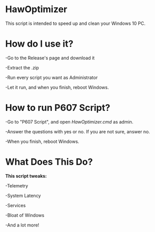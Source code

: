 # HawOptimizer
This script is intended to speed up and clean your Windows 10 PC.
# How do I use it?
-Go to the Release's page and download it

-Extract the .zip

-Run every script you want as Administrator

-Let it run, and when you finish, reboot Windows.

# How to run P607 Script?

-Go to "P607 Script", and open *HawOptimizer.cmd* as admin.

-Answer the questions with yes or no. If you are not sure, answer no.

-When you finish, reboot Windows.

# What Does This Do?
**This script tweaks:**


-Telemetry

-System Latency

-Services

-Bloat of Windows

-And a lot more!

